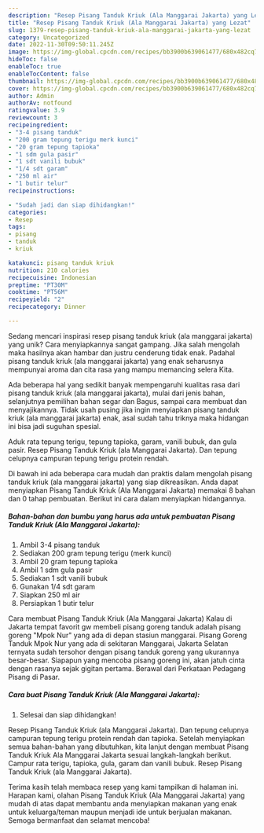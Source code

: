 ```yaml
---
description: "Resep Pisang Tanduk Kriuk (Ala Manggarai Jakarta) yang Lezat"
title: "Resep Pisang Tanduk Kriuk (Ala Manggarai Jakarta) yang Lezat"
slug: 1379-resep-pisang-tanduk-kriuk-ala-manggarai-jakarta-yang-lezat
category: Uncategorized
date: 2022-11-30T09:50:11.245Z
image: https://img-global.cpcdn.com/recipes/bb3900b639061477/680x482cq70/pisang-tanduk-kriuk-ala-manggarai-jakarta-foto-resep-utama.jpg
hideToc: false
enableToc: true
enableTocContent: false
thumbnail: https://img-global.cpcdn.com/recipes/bb3900b639061477/680x482cq70/pisang-tanduk-kriuk-ala-manggarai-jakarta-foto-resep-utama.jpg
cover: https://img-global.cpcdn.com/recipes/bb3900b639061477/680x482cq70/pisang-tanduk-kriuk-ala-manggarai-jakarta-foto-resep-utama.jpg
author: Admin
authorAv: notfound
ratingvalue: 3.9
reviewcount: 3
recipeingredient:
- "3-4 pisang tanduk"
- "200 gram tepung terigu merk kunci"
- "20 gram tepung tapioka"
- "1 sdm gula pasir"
- "1 sdt vanili bubuk"
- "1/4 sdt garam"
- "250 ml air"
- "1 butir telur"
recipeinstructions:

- "Sudah jadi dan siap dihidangkan!"
categories:
- Resep
tags:
- pisang
- tanduk
- kriuk

katakunci: pisang tanduk kriuk 
nutrition: 210 calories
recipecuisine: Indonesian
preptime: "PT30M"
cooktime: "PT56M"
recipeyield: "2"
recipecategory: Dinner

---
```





Sedang mencari inspirasi resep pisang tanduk kriuk (ala manggarai jakarta) yang unik? Cara menyiapkannya sangat gampang. Jika salah mengolah maka hasilnya akan hambar dan justru cenderung tidak enak. Padahal pisang tanduk kriuk (ala manggarai jakarta) yang enak seharusnya mempunyai aroma dan cita rasa yang mampu memancing selera Kita.





Ada beberapa hal yang sedikit banyak mempengaruhi kualitas rasa dari pisang tanduk kriuk (ala manggarai jakarta), mulai dari jenis bahan, selanjutnya pemilihan bahan segar dan Bagus, sampai cara membuat dan menyajikannya. Tidak usah pusing jika ingin menyiapkan pisang tanduk kriuk (ala manggarai jakarta) enak,      asal sudah tahu triknya maka hidangan ini bisa jadi suguhan spesial.














Aduk rata tepung terigu, tepung tapioka, garam, vanili bubuk, dan gula pasir. Resep Pisang Tanduk Kriuk (ala Manggarai Jakarta). Dan tepung celupnya campuran tepung terigu protein rendah.






Di bawah ini ada beberapa cara mudah dan praktis dalam mengolah pisang tanduk kriuk (ala manggarai jakarta) yang siap dikreasikan. Anda dapat menyiapkan Pisang Tanduk Kriuk (Ala Manggarai Jakarta) memakai 8 bahan dan 0 tahap pembuatan. Berikut ini cara dalam menyiapkan hidangannya.

<!--inarticleads1-->

##### Bahan-bahan dan bumbu yang harus ada untuk pembuatan Pisang Tanduk Kriuk (Ala Manggarai Jakarta):

1. Ambil 3-4 pisang tanduk
1. Sediakan 200 gram tepung terigu (merk kunci)
1. Ambil 20 gram tepung tapioka
1. Ambil 1 sdm gula pasir
1. Sediakan 1 sdt vanili bubuk
1. Gunakan 1/4 sdt garam
1. Siapkan 250 ml air
1. Persiapkan 1 butir telur


Cara membuat Pisang Tanduk Kriuk (Ala Manggarai Jakarta) Kalau di Jakarta tempat favorit gw membeli pisang goreng tanduk adalah pisang goreng &#34;Mpok Nur&#34; yang ada di depan stasiun manggarai. Pisang Goreng Tanduk Mpok Nur yang ada di sekitaran Manggarai, Jakarta Selatan ternyata sudah tersohor dengan pisang tanduk goreng yang ukurannya besar-besar. Siapapun yang mencoba pisang goreng ini, akan jatuh cinta dengan rasanya sejak gigitan pertama. Berawal dari Perkataan Pedagang Pisang di Pasar. 

<!--inarticleads2-->

##### Cara buat Pisang Tanduk Kriuk (Ala Manggarai Jakarta):


1. Selesai dan siap dihidangkan!

Resep Pisang Tanduk Kriuk (ala Manggarai Jakarta). Dan tepung celupnya campuran tepung terigu protein rendah dan tapioka. Setelah menyiapkan semua bahan-bahan yang dibutuhkan, kita lanjut dengan membuat Pisang Tanduk Kriuk Ala Manggarai Jakarta sesuai langkah-langkah berikut. Campur rata terigu, tapioka, gula, garam dan vanili bubuk. Resep Pisang Tanduk Kriuk (ala Manggarai Jakarta). 

Terima kasih telah membaca resep yang kami tampilkan di halaman ini. Harapan kami, olahan Pisang Tanduk Kriuk (Ala Manggarai Jakarta) yang mudah di atas dapat membantu anda menyiapkan makanan yang enak untuk keluarga/teman maupun menjadi ide untuk berjualan makanan. Semoga bermanfaat dan selamat mencoba!
